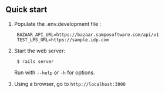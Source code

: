 ## Quick start

1. Populate the .env.development file :

        BAZAAR_API_URL=https://bazaar.samposoftware.com/api/v1
        TEST_LMS_URL=https://sample.idp.com

2. Start the web server:

        $ rails server

   Run with `--help` or `-h` for options.

3. Using a browser, go to `http://localhost:3000`